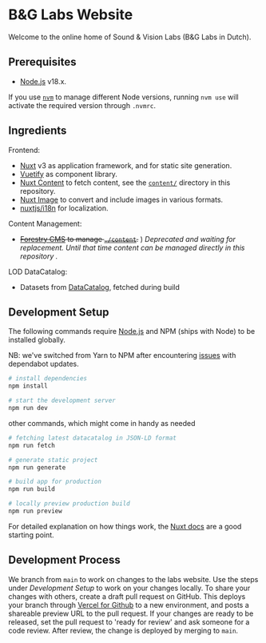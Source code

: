# B&G Labs Website

Welcome to the online home of Sound & Vision Labs (B&G Labs in Dutch).

## Prerequisites

- [Node.js](https://nodejs.org/) v18.x.

If you use [`nvm`](https://github.com/nvm-sh/nvm) to manage different Node versions, running `nvm use` will activate the required version through `.nvmrc`.

## Ingredients
Frontend:
- [Nuxt](https://nuxt.com) v3 as application framework, and for static site generation.
- [Vuetify](https://vuetifyjs.com/en/) as component library.
- [Nuxt Content](https://content.nuxtjs.org/) to fetch content, see the [`content/`](./content/) directory in this repository.
- [Nuxt Image](https://image.nuxtjs.org/) to convert and include images in various formats.
- [nuxtjs/i18n](https://i18n.nuxtjs.org/) for localization.

Content Management:
- ~~[Forestry CMS](https://forestry.io/) to manage [`./content`](./content/).~~ ) _Deprecated and waiting for replacement. Until that time content can be managed directly in this repository ._

LOD DataCatalog:
- Datasets from [DataCatalog](https://data.beeldengeluid.nl/id/datacatalog/0001), fetched during build

## Development Setup

The following commands require [Node.js](https://nodejs.org/) and NPM (ships with Node) to be installed globally.

NB: we've switched from Yarn to NPM after encountering [issues](https://github.com/yarnpkg/berry/issues/3416#issuecomment-932397620) with dependabot updates.

```bash
# install dependencies
npm install

# start the development server
npm run dev
```

other commands, which might come in handy as needed
```bash
# fetching latest datacatalog in JSON-LD format
npm run fetch

# generate static project
npm run generate

# build app for production
npm run build

# locally preview production build
npm run preview
```

For detailed explanation on how things work, the [Nuxt docs](https://nuxt.com) are a good starting point.

## Development Process

We branch from `main` to work on changes to the labs website. Use the steps under _Development Setup_ to work on your changes locally. To share your changes with others, create a draft pull request on GitHub. This deploys your branch through [Vercel for Github](https://vercel.com/docs/concepts/git/vercel-for-github) to a new environment, and posts a shareable preview URL to the pull request. If your changes are ready to be released, set the pull request to 'ready for review' and ask someone for a code review. After review, the change is deployed by merging to `main`.
